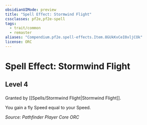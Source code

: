 ```yaml
---
obsidianUIMode: preview
title: "Spell Effect: Stormwind Flight"
cssclasses: pf2e,pf2e-spell
tags:
  - trait/common
  - remaster
aliases: "Compendium.pf2e.spell-effects.Item.8GUkKvCeI0xljCOk"
license: ORC
---
```

# Spell Effect: Stormwind Flight
## Level 4
### 






Granted by [[Spells/Stormwind Flight|Stormwind Flight]].

You gain a fly Speed equal to your Speed.

*Source: Pathfinder Player Core*
*ORC*